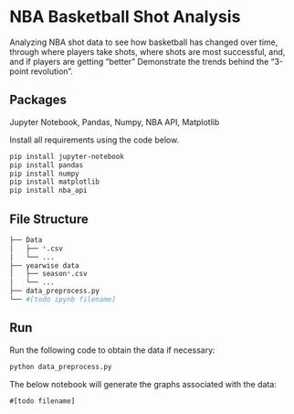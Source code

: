 # NBA Basketball Shot Analysis

Analyzing NBA shot data to see how basketball has changed over time, through where players take shots, where shots are most successful, and, and if players are getting “better” 
Demonstrate the trends behind the “3-point revolution”.


## Packages

Jupyter Notebook, Pandas, Numpy, NBA API, Matplotlib

Install all requirements using the code below.
```bash
pip install jupyter-notebook
pip install pandas
pip install numpy
pip install matplotlib
pip install nba_api
```
## File Structure

``` bash
├── Data
│   ├── *.csv
│   └── ...
├── yearwise data
│   ├── season*.csv
│   └── ...
├── data_preprocess.py
└── #[todo ipynb filename]
```

## Run

Run the following code to obtain the data if necessary:
``` python
python data_preprocess.py
```

The below notebook will generate the graphs associated with the data:
```
#[todo filename]
```
